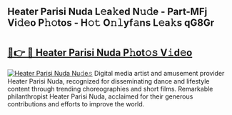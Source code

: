 ## Heater Parisi Nuda L𝚎a𝚔ed N𝚞𝚍e - Part-MFj Vi𝚍𝚎o P𝚑𝚘tos - H𝚘𝚝 O𝚗𝚕yf𝚊ns L𝚎a𝚔s qG8Gr

# <h2><a href="http://kf50j9.oniu.top/?m=Heater+Parisi+Nuda">🔗👉 🔴 Heater Parisi Nuda P𝚑ot𝚘𝚜 V𝚒d𝚎o</a></h2>

[![Heater Parisi Nuda Nu𝚍e𝚜](https://i.imgur.com/0qMVB7G.gif)](http://kf50j9.oniu.top/?m=Heater+Parisi+Nuda)
Digital media artist and amusement provider Heater Parisi Nuda, recognized for disseminating dance and lifestyle content through trending choreographies and short films. Remarkable philanthropist Heater Parisi Nuda, acclaimed for their generous contributions and efforts to improve the world.  
